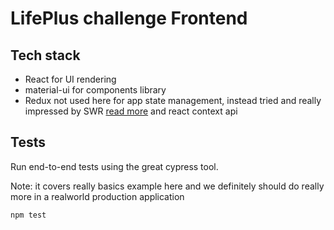 # LifePlus challenge Frontend

## Tech stack

- React for UI rendering
- material-ui for components library
- Redux not used here for app state management, instead tried and really impressed by SWR [read more](https://swr.now.sh/) and react context api

## Tests

Run end-to-end tests using the great cypress tool.

Note: it covers really basics example here and we definitely should do really more in a realworld production application

```
npm test
```
